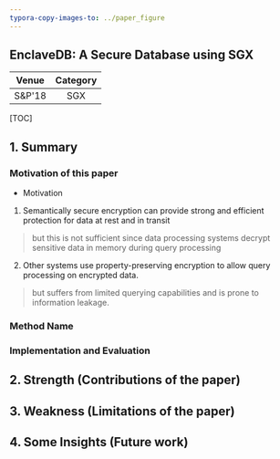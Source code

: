 ```yaml
---
typora-copy-images-to: ../paper_figure
---
```

EnclaveDB: A Secure Database using SGX
------------------------------------------
|           Venue            |       Category       |
| :------------------------: | :------------------: |
| S&P'18 | SGX |
[TOC]

## 1. Summary
### Motivation of this paper
- Motivation
1. Semantically secure encryption can provide strong and efficient protection for data at rest and in transit
> but this is not sufficient since data processing systems decrypt sensitive data in memory during query processing

2. Other systems use property-preserving encryption to allow query processing on encrypted data.
> but suffers from limited querying capabilities and is prone to information leakage.




### Method Name

### Implementation and Evaluation

## 2. Strength (Contributions of the paper)

## 3. Weakness (Limitations of the paper)

## 4. Some Insights (Future work)

